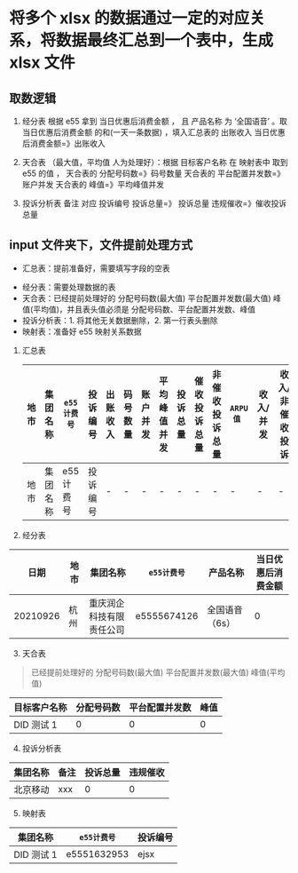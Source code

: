 # 将多个 xlsx 的数据通过一定的对应关系，将数据最终汇总到一个表中，生成 xlsx 文件

## 取数逻辑

1. 经分表
   根据 e55 拿到 当日优惠后消费金额 ， 且 产品名称 为 ‘全国语音’ 。取 当日优惠后消费金额 的和(一天一条数据) ，填入汇总表的 出账收入
   当日优惠后消费金额=》出账收入

2. 天合表 （最大值，平均值 人为处理好）：根据 目标客户名称 在 映射表中 取到 e55 的值 ，
   天合表的 分配号码数=》码号数量
   天合表的 平台配置并发数=》账户并发
   天合表的 峰值=》平均峰值并发

3. 投诉分析表
   备注 对应 投诉编号
   投诉总量=》 投诉总量
   违规催收=》催收投诉总量

## input 文件夹下，文件提前处理方式

- 汇总表：提前准备好，需要填写字段的空表

* 经分表：需要处理数据的表
* 天合表：已经提前处理好的 分配号码数(最大值) 平台配置并发数(最大值) 峰值(平均值)，并且表头值必须是 分配号码数、平台配置并发数、峰值
* 投诉分析表：1. 将其他无关数据删除，2. 第一行表头删除
* 映射表：准备好 e55 映射关系数据

1. 汇总表

   | 地市 | 集团名称 | `e55计费号` | 投诉编号 | 出账收入 | 码号数量 | 账户并发 | 平均峰值并发 | 投诉总量 | 催收投诉总量 | 非催收投诉总量 | `ARPU值 ` | 收入/并发 | 收入/非催收投诉 | `是否AI` |
   | ---- | -------- | ----------- | -------- | -------- | -------- | -------- | ------------ | -------- | ------------ | -------------- | --------- | --------- | --------------- | -------- |
   | 地市 | 集团名称 | e55 计费号  | 投诉编号 | -        | -        | -        | -            | -        | -            | -              | -         | -         | -               | -        |

2. 经分表

| 日期     | 地市 | 集团名称                 | `e55计费号` | 产品名称       | 当日优惠后消费金额 |
| -------- | ---- | ------------------------ | ----------- | -------------- | ------------------ |
| 20210926 | 杭州 | 重庆润企科技有限责任公司 | e5555674126 | 全国语音（6s） | 0                  |

3. 天合表

> 已经提前处理好的 分配号码数(最大值) 平台配置并发数(最大值) 峰值(平均值)

| 目标客户名称 | 分配号码数 | 平台配置并发数 | 峰值 |
| ------------ | ---------- | -------------- | ---- |
| DID 测试 1   | 0          | 0              | 0    |

4. 投诉分析表

| 集团名称 | 备注 | 投诉总量 | 违规催收 |
| -------- | ---- | -------- | -------- |
| 北京移动 | xxx  | 0        | 0        |

5. 映射表

| 集团名称   | `e55计费号` | 投诉编号 |
| ---------- | ----------- | -------- |
| DID 测试 1 | e5551632953 | ejsx     |
